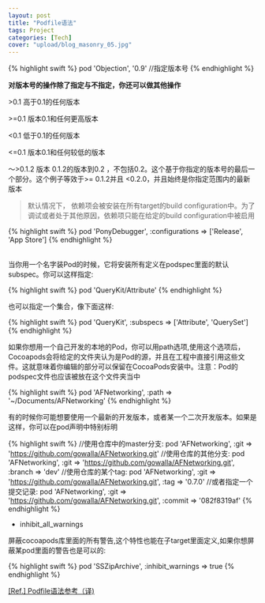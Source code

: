 ```yaml
---
layout: post
title: "Podfile语法"
tags: Project
categories: [Tech]
cover: "upload/blog_masonry_05.jpg"
---
```


{% highlight swift %}
pod 'Objection', '0.9' //指定版本号
{% endhighlight %}

**对版本号的操作除了指定与不指定，你还可以做其他操作**

\>0.1 高于0.1的任何版本

\>=0.1 版本0.1和任何更高版本

<0.1 低于0.1的任何版本

<=0.1 版本0.1和任何较低的版本

〜>0.1.2 版本 0.1.2的版本到0.2 ，不包括0.2。这个基于你指定的版本号的最后一个部分。这个例子等效于>= 0.1.2并且 <0.2.0，并且始终是你指定范围内的最新版本

>默认情况下， 依赖项会被安装在所有target的build configuration中。为了调试或者处于其他原因，依赖项只能在给定的build configuration中被启用


{% highlight swift %}
pod 'PonyDebugger', :configurations => ['Release', 'App Store']
{% endhighlight %}

<br>
当你用一个名字装Pod的时候，它将安装所有定义在podspec里面的默认subspec。你可以这样指定:
<br>

{% highlight swift %}
pod 'QueryKit/Attribute'
{% endhighlight %}

也可以指定一个集合，像下面这样:

{% highlight swift %}
pod 'QueryKit', :subspecs => ['Attribute', 'QuerySet']
{% endhighlight %}

如果你想用一个自己开发的本地的Pod，你可以用path选项,使用这个选项后，Cocoapods会将给定的文件夹认为是Pod的源，并且在工程中直接引用这些文件。这就意味着你编辑的部分可以保留在CocoaPods安装中。注意：Pod的podspec文件也应该被放在这个文件夹当中

{% highlight swift %}
pod 'AFNetworking', :path => '~/Documents/AFNetworking'
{% endhighlight %}


有的时候你可能想要使用一个最新的开发版本，或者某一个二次开发版本。如果是这样，你可以在pod声明中特别标明

{% highlight swift %}
//使用仓库中的master分支:
pod 'AFNetworking', :git => 'https://github.com/gowalla/AFNetworking.git'
//使用仓库的其他分支:
pod 'AFNetworking', :git => 'https://github.com/gowalla/AFNetworking.git', :branch => 'dev'
//使用仓库的某个tag:
pod 'AFNetworking', :git => 'https://github.com/gowalla/AFNetworking.git', :tag => '0.7.0'
//或者指定一个提交记录:
pod 'AFNetworking', :git => 'https://github.com/gowalla/AFNetworking.git', :commit => '082f8319af'
{% endhighlight %}

* inhibit_all_warnings

屏蔽cocoapods库里面的所有警告,这个特性也能在子target里面定义,如果你想屏蔽某pod里面的警告也是可以的:

{% highlight swift %}
pod 'SSZipArchive', :inhibit_warnings => true
{% endhighlight %}


[[Ref.] Podfile语法参考（译)](https://www.jianshu.com/p/8af475c4f717)

